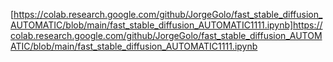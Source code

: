 [https://colab.research.google.com/github/JorgeGolo/fast_stable_diffusion_AUTOMATIC/blob/main/fast_stable_diffusion_AUTOMATIC1111.ipynb]https://colab.research.google.com/github/JorgeGolo/fast_stable_diffusion_AUTOMATIC/blob/main/fast_stable_diffusion_AUTOMATIC1111.ipynb
